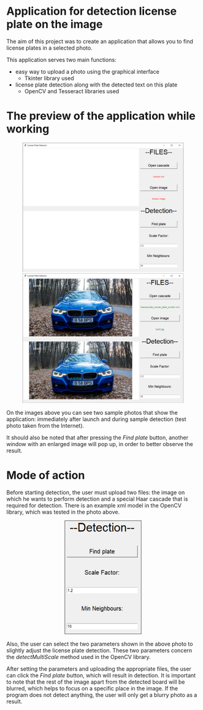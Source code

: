 # Application for detection license plate on the image

The aim of this project was to create an application that allows you to find license plates in a selected photo.

This application serves two main functions:
- easy way to upload a photo using the graphical interface
  - Tkinter library used
- license plate detection along with the detected text on this plate
  - OpenCV and Tesseract libraries used

# The preview of the application while working

<p align = "center">
  <img src ="/images/main_screen.png" width="420">
  <img src ="/images/process_screen.png" width="420" >
</p>

On the images above you can see two sample photos that show the application: immediately after launch and during sample detection (test photo taken from the Internet).

It should also be noted that after pressing the *Find plate* button, another window with an enlarged image will pop up, in order to better observe the result.

# Mode of action

Before starting detection, the user must upload two files: the image on which he wants to perform detection and a special Haar cascade that is required for detection. There is an example xml model in the OpenCV library, which was tested in the photo above.

<p align = "center">
  <img src ="/images/detection_screen.png" width="200" >
</p>

Also, the user can select the two parameters shown in the above photo to slightly adjust the license plate detection. These two parameters concern the *detectMultiScale* method used in the OpenCV library.

After setting the parameters and uploading the appropriate files, the user can click the *Find plate* button, which will result in detection. It is important to note that the rest of the image apart from the detected board will be blurred, which helps to focus on a specific place in the image. If the program does not detect anything, the user will only get a blurry photo as a result.
